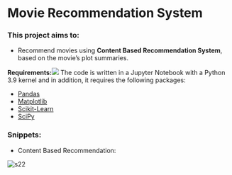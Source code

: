 # Movie Recommendation System

### This project aims to:

- Recommend movies using **Content Based Recommendation System**, based on the movie’s plot summaries.

**Requirements:![](Aspose.Words.e37c25dd-c0ee-4eff-9c80-006d8432fce1.001.png)**
The code is written in a Jupyter Notebook with a Python 3.9  kernel and in addition, it requires the following packages:

- [Pandas](http://pandas.pydata.org/)
- [Matplotlib](http://matplotlib.org/)
- [Scikit-Learn](https://scikit-learn.org/)
- [SciPy](https://scipy.org/)

### Snippets:

- Content Based Recommendation:

![s22](https://user-images.githubusercontent.com/75270684/223134713-096257c5-9033-4016-b7c2-c434c86170c7.png)

